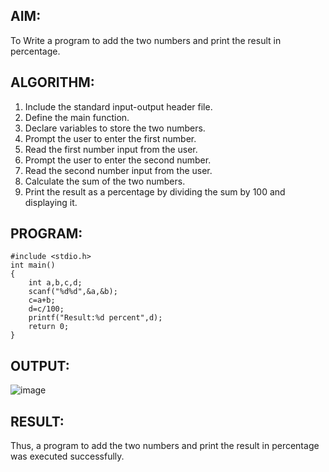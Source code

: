 ## AIM:
To Write a program to add the two numbers and print the result in percentage.
## ALGORITHM:
1. Include the standard input-output header file.
2. Define the main function.
3. Declare variables to store the two numbers.
4. Prompt the user to enter the first number.
5. Read the first number input from the user.
6. Prompt the user to enter the second number.
7. Read the second number input from the user.
8. Calculate the sum of the two numbers.
9. Print the result as a percentage by dividing the sum by 100 and displaying it.
## PROGRAM:
```
#include <stdio.h>
int main()
{
    int a,b,c,d;
    scanf("%d%d",&a,&b);
    c=a+b;
    d=c/100;
    printf("Result:%d percent",d);
    return 0;
}
```
## OUTPUT:

![image](https://github.com/VerginJenifer/c-programming-5/assets/136251012/883c0abd-e606-4b7a-b811-b1d230cc13d0)

## RESULT:
Thus, a program to add the two numbers and print the result in percentage was executed successfully.

